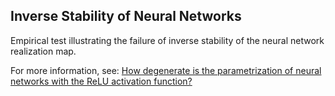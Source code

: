 ## Inverse Stability of Neural Networks

Empirical test illustrating the failure of inverse stability of the neural network realization map. 

For more information, see: [How degenerate is the parametrization of neural networks with the ReLU activation function?
](https://arxiv.org/abs/1905.09803)
